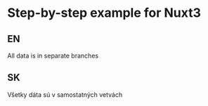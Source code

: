 # Step-by-step example for Nuxt3

## EN
All data is in separate branches

## SK
Všetky dáta sú v samostatných vetvách